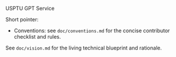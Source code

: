 USPTU GPT Service

Short pointer:

- Conventions: see `doc/conventions.md` for the concise contributor checklist and rules.

See `doc/vision.md` for the living technical blueprint and rationale.
